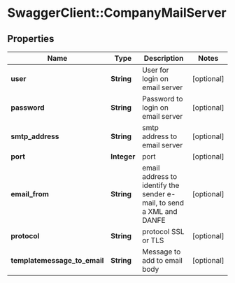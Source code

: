 # SwaggerClient::CompanyMailServer

## Properties
Name | Type | Description | Notes
------------ | ------------- | ------------- | -------------
**user** | **String** | User for login on email server | [optional] 
**password** | **String** | Password to login on email server | [optional] 
**smtp_address** | **String** | smtp address to email server | [optional] 
**port** | **Integer** | port | [optional] 
**email_from** | **String** | email address to identify the sender e-mail, to send a XML and DANFE | [optional] 
**protocol** | **String** | protocol SSL or TLS | [optional] 
**templatemessage_to_email** | **String** | Message to add to email body | [optional] 


